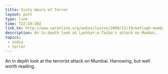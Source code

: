 ```yaml
---
title: Sixty Hours of Terror
layout: post
type: link
time: T22:50:30Z
link_to: http://www.vqronline.org/webexclusive/2009/11/19/motlagh-mumbai-attacks/
description: An in-depth look at Lashkar-e-Taiba's attack on Mumbai.
topics:
 - india
 - terror
---
```

An in depth look at the terrorist attack on Mumbai. Harrowing, but well worth reading.